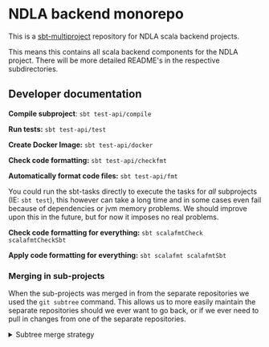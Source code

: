 # NDLA backend monorepo

This is a [sbt-multiproject](https://www.scala-sbt.org/1.x/docs/Multi-Project.html) repository for NDLA scala backend projects.

This means this contains all scala backend components for the NDLA project.
There will be more detailed README's in the respective subdirectories.


## Developer documentation
**Compile subproject**: `sbt test-api/compile`

**Run tests:** `sbt test-api/test`

**Create Docker Image:** `sbt test-api/docker`

**Check code formatting:** `sbt test-api/checkfmt`

**Automatically format code files:** `sbt test-api/fmt`

You could run the sbt-tasks directly to execute the tasks for _all_ subprojects (IE: `sbt test`), this however can take a long time and in some cases even fail because of dependencies or jvm memory problems. We should improve upon this in the future, but for now it imposes no real problems.

**Check code formatting for everything:** `sbt scalafmtCheck scalafmtCheckSbt`

**Apply code formatting for everything:** `sbt scalafmt scalafmtSbt`


### Merging in sub-projects

When the sub-projects was merged in from the separate repositories we used the `git subtree` command.
This allows us to more easily maintain the separate repositories should we ever want to go back, or if we ever need to pull in changes from one of the separate repositories.

<details>
    <summary>Subtree merge strategy</summary>


### How to merge

- Run the subtree command to add:
  - `git subtree add --prefix=test-api git@github.com:ndlano/test-api.git master`

### How to pull changes in standalone repo:
- Run the subtree pull command:
  - `git subtree --prefix=test-api git@github.com:ndlano/test-api.git master`

### How to move back into standalone repo:

- Run the subtree command to push back:
  - `git subtree push --prefix=test-api git@github.com:ndlano/test-api.git master`

There can be some gotchas with viewing history from the standalone repositories in there, so we might consider merging the subprojects in directly (with `git merge --allow-unrelated-histories`) when can confirm this way of managing the backend projects is better.

</details>
